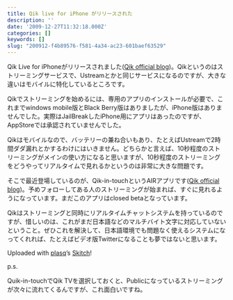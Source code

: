 ```yaml
---
title: Qik live for iPhone がリリースされた
description: ''
date: '2009-12-27T11:32:18.000Z'
categories: []
keywords: []
slug: "200912-f4b89576-f581-4a34-ac23-601baef63529"
---
```

Qik Live for iPhoneがリリースされました([Qik official blog](http://qik.com/blog/qik-now-available-for-download-from-the-iphone-app-store/))。Qikというのはストリーミングサービスで、Ustreamとかと同じサービスになるのですが、大きな違いはモバイルに特化しているところです。

Qikでストリーミングを始めるには、専用のアプリのインストールが必要で、これまでwindows mobile版とBlack Berry版はありましたが、iPhone版はありませんでした。実際はJailBreakしたiPhone用にアプリはあったのですが、AppStoreでは承認されていませんでした。

Qikはモバイルなので、バッテリーの兼ね合いもあり、たとえばUstreamで2時間ダダ漏れとかするわけにはいきません。どちらかと言えば、10秒程度のストリーミングがメインの使い方になると思いますが、10秒程度のストリーミングをどうやってリアルタイムで見れるかというのは非常に大きな問題です。

そこで最近登場しているのが、Qik-in-touchというAIRアプリです([Qik official blog](http://qik.com/blog/bring-your-friends-and-family-closer-with-qik-in-touch/))。予めフォローしてある人のストリーミングが始まれば、すぐに見れるようになっています。まだこのアプリはclosed betaとなっています。

Qikはストリーミングと同時にリアルタイムチャットシステムを持っているのですが、惜しいのは、これがまだ日本語などのマルチバイト文字に対応していないということ。ぜひこれを解決して、日本語環境でも問題なく使えるシステムになってくれれば、たとえばビデオ版Twitterになることも夢ではないと思います。

Uploaded with [plasq](http://plasq.com/)’s [Skitch](http://skitch.com)!

p.s.

Quik-in-touchでQik TVを選択しておくと、Publicになっているストリーミングが次々に流れてくるんですが、これ面白いですね。